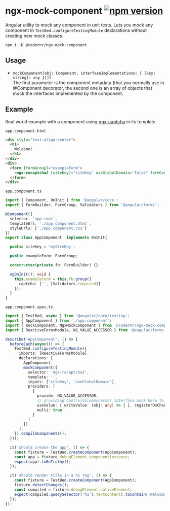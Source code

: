 # ngx-mock-component [![npm version](https://badge.fury.io/js/%40codernr%2Fngx-mock-component.svg)](https://badge.fury.io/js/%40codernr%2Fngx-mock-component)
Angular utility to mock any component in unit tests. Lets you mock any component in `TestBed.configureTestingModule` declarations without creating new mock classes.

```
npm i -D @codernr/ngx-mock-component
```

## Usage

* `mockComponent(obj: Component, interfaceImplementations: { [key: string]: any }[])`  
    The first parameter is the component metadata (that you normally use in @Component decorator, the second one is an array of objects that mock the interfaces implemented by the component.

## Example

Real world example with a component using [ngx-captcha](https://www.npmjs.com/package/ngx-captcha) in its template.

`app.component.html`

```html
<div style="text-align:center">
  <h1>
    Welcome!
  </h1>
</div>
<div>
  <form [formGroup]="exampleForm">
    <ngx-recaptcha2 [siteKey]="siteKey" useGlobalDomain="false" formControlName="captcha"></ngx-recaptcha2>
  </form>
</div>
```

`app.component.ts`

```typescript
import { Component, OnInit } from '@angular/core';
import { FormBuilder, FormGroup, Validators } from '@angular/forms';

@Component({
  selector: 'app-root',
  templateUrl: './app.component.html',
  styleUrls: ['./app.component.css']
})
export class AppComponent  implements OnInit{

  public siteKey = 'mySiteKey';

  public exampleForm: FormGroup;

  constructor(private fb: FormBuilder) {}

  ngOnInit(): void {
    this.exampleForm = this.fb.group({
      captcha: ['', [Validators.required]]
    });
  }
}
```

`app.component.spec.ts`

```typescript
import { TestBed, async } from '@angular/core/testing';
import { AppComponent } from './app.component';
import { mockComponent, NgxMockComponent } from '@codernr/ngx-mock-component';
import { ReactiveFormsModule, NG_VALUE_ACCESSOR } from '@angular/forms';

describe('AppComponent', () => {
  beforeEach(async(() => {
    TestBed.configureTestingModule({
      imports: [ReactiveFormsModule],
      declarations: [
        AppComponent,
        mockComponent({
          selector: 'ngx-recaptcha2',
          template: '',
          inputs: ['siteKey', 'useGlobalDomain'],
          providers: [
            {
              provide: NG_VALUE_ACCESSOR,
              // providing ControlValueAccessor interface mock here to avoid using useExisting with anonymous type
              useValue: { writeValue: (obj: any) => { }, registerOnChange: (fn: any) => { }, registerOnTouched: (fn: any) => { } },
              multi: true
            }
          ]
        })
      ],
    }).compileComponents();
  }));

  it('should create the app', () => {
    const fixture = TestBed.createComponent(AppComponent);
    const app = fixture.debugElement.componentInstance;
    expect(app).toBeTruthy();
  });

  it('should render title in a h1 tag', () => {
    const fixture = TestBed.createComponent(AppComponent);
    fixture.detectChanges();
    const compiled = fixture.debugElement.nativeElement;
    expect(compiled.querySelector('h1').textContent).toContain('Welcome!');
  });
});
```
